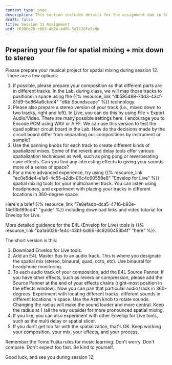 ```yaml
---
content_type: page
description: This section includes details for the assignment due in Session 11.
draft: false
title: Session 11 Assignment
uid: c0300e20-c083-4b7a-ad86-5d1128fe9ede
---
```

## Preparing your file for spatial mixing + mix down to stereo

Please prepare your musical project for spatial mixing during session 12.  There are a few options:

1. If possible, please prepare your composition so that different parts are in different tracks. In the Lab, during class, we will map those tracks to positions in space using the {{% resource_link "db595499-74d3-43cf-81d9-5e864a6cfed4" "d&b Soundscape" %}} technology.  
2. Please also prepare a stereo version of your track (i.e., mixed down to two tracks, right and left). In Live, you can do this by using File > Export Audio/Video. There are many possible settings here. I encourage you to Encode PCM using WAV or AIFF. We can use this version to test the quad splitter circuit board in the Lab. How do the decisions made by the circuit board differ from separating our compositions by instrument or sample?  
3. Use the panning knobs for each track to create different kinds of spatialized mixes. Some of the reverb and delay tools offer various spatialization techniques as well, such as ping pong or reverberating cave effects. Can you find any interesting effects to giving your sounds more of a sense of space? 
4. For a more advanced experience, try using {{% resource_link "ec0e5de4-e1a6-4c55-a2db-06c4c60559e8" "Envelop for Live" %}} spatial mixing tools for your multichannel track. You can listen using headphones, and experiment with placing your tracks in different locations in 360-degree space. 

Here's a brief {{% resource_link "7e8efadb-dca5-4716-b93e-14e13b199cd4" "guide" %}} including download links and video tutorial for Envelop for Live.

More detailed guidance for the E4L (Envelop for Live) tools is {{% resource_link "ba1a6026-fe4c-43b1-bd66-8c9260458b4f" "here" %}}.

The short version is this:  

1. Download Envelop for Live tools.
2. Add an E4L Master Bus to an audio track. This is where you designate the spatial mix (stereo, binaural, quad, octo, etc). Use binaural for headphone monitoring.
3. To each audio track of your composition, add the E4L Source Panner. If you have other effects, such as reverb or compression, please add the Source Panner at the end of your effects chains (right-most position in the effects window). Now you can pan that particular audio track in 360-degrees. Experiment with locating different tracks, different sounds in different locations in space. Use the Azim knob to rotate sounds. Changing the radius will make the sound louder and more central. Keep the radius at 1 (all the way outside) for more pronounced spatial mixing.  
4. If you like, you can also experiment with other Envelop for Live tools, such as the multi delay or spatial slicer.
5. If you don't get too far with the spatialization, that's OK. Keep working your composition, your mix, your effects, and your process.

Remember the Tomo Fujita rules for music learning: Don't worry. Don't compare. Don't expect too fast. Be kind to yourself.  

Good luck, and see you during session 12.